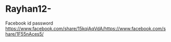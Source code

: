 # Rayhan12-
Facebook id password 
https://www.facebook.com/share/15kqiAqVdA/https://www.facebook.com/share/1F55nAces5/
